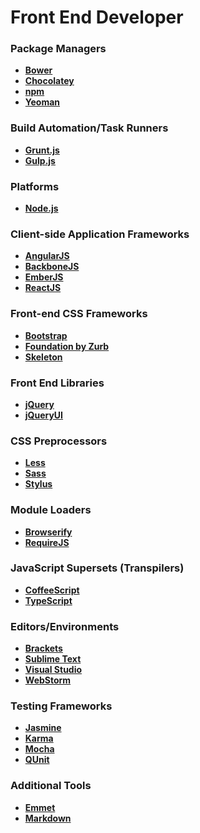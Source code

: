 # Front End Developer

### Package Managers

- **<a href="http://bower.io/" target="_blank" title="Bower">Bower</a>**
- **<a href="https://chocolatey.org/" target="_blank" title="Chocolatey">Chocolatey</a>**
- **<a href="https://www.npmjs.com/" target="_blank" title="npm">npm</a>**
- **<a href="http://yeoman.io/" target="_blank" title="Yeoman">Yeoman</a>**

### Build Automation/Task Runners

- **<a href="http://gruntjs.com/" target="_blank" title="Grunt">Grunt.js</a>**
- **<a href="http://gulpjs.com/" target="_blank" title="Gulp">Gulp.js</a>** 

### Platforms

- **<a href="https://nodejs.org/" target="_blank" title="Node">Node.js</a>**
  
### Client-side Application Frameworks

- **<a href="https://angularjs.org/" target="_blank" title="AngularJS">AngularJS</a>**
- **<a href="http://backbonejs.org/" target="_blank" title="BackboneJS">BackboneJS</a>**
- **<a href="http://emberjs.com/" target="_blank" title="EmberJS">EmberJS</a>**
- **<a href="http://facebook.github.io/react/" target="_blank" title="ReactJS">ReactJS</a>**

### Front-end CSS Frameworks

- **<a href="http://getbootstrap.com/" target="_blank" title="Bootstrap">Bootstrap</a>**
- **<a href="http://foundation.zurb.com/" target="_blank" title="Foundation">Foundation by Zurb</a>**
- **<a href="http://getskeleton.com/" target="_blank" title="Skeleton">Skeleton</a>**
    
### Front End Libraries

- **<a href="https://jquery.com/" target="_blank" title="jQuery">jQuery</a>**
- **<a href="https://jqueryui.com/" target="_blank" title="jQueryUI">jQueryUI</a>**
     
### CSS Preprocessors

- **<a href="http://lesscss.org/" target="_blank" title="Less">Less</a>**
- **<a href="http://sass-lang.com/" target="_blank" title="Sass">Sass</a>**
- **<a href="https://learnboost.github.io/stylus/" target="_blank" title="Stylus">Stylus</a>**

### Module Loaders
- **<a href="http://browserify.org/" target="_blank" title="Browserify">Browserify</a>**
- **<a href="http://requirejs.org/" target="_blank" title="RequireJS">RequireJS</a>**

### JavaScript Supersets (Transpilers)

- **<a href="http://coffeescript.org/" target="_blank" title="CoffeeScript">CoffeeScript</a>**
- **<a href="http://www.typescriptlang.org/" target="_blank" title="TypeScript">TypeScript</a>**

### Editors/Environments

- **<a href="http://brackets.io/" target="_blank" title="Brackets">Brackets</a>**
- **<a href="http://www.sublimetext.com/" target="_blank" title="Sublime">Sublime Text</a>**
- **<a href="https://www.visualstudio.com/en-us/visual-studio-homepage-vs.aspx" target="_blank" title="Visual Studio">Visual Studio</a>**
- **<a href="https://www.jetbrains.com/webstorm/" target="_blank" title="WebStorm">WebStorm</a>**


### Testing Frameworks

- **<a href="http://jasmine.github.io/" target="_blank" title="Jasmine">Jasmine</a>**
- **<a href="http://karma-runner.github.io/0.13/index.html" target="_blank" title="Karma">Karma</a>**
- **<a href="https://mochajs.org/" target="_blank" title="Mocha">Mocha</a>**
- **<a href="https://qunitjs.com/" target="_blank" title="QUnit">QUnit</a>**

### Additional Tools

- **<a href="http://emmet.io/" target="_blank" title="Emmet">Emmet</a>**
- **<a href="http://daringfireball.net/projects/markdown/" target="_blank" title="Markdown">Markdown</a>**


